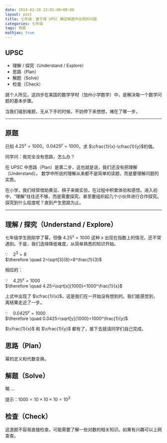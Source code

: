 ```yaml
---
date: 2014-02-28 23:01:00+00:00
layout: post
title: 七年级：善于用 UPSC 确定解题中出现的问题
categories: 七年级
tags: 例题
mathjax: true
---
```


## UPSC

* 理解 / 探究（Understand / Explore）
* 思路（Plan）
* 解题（Solve）
* 检查（Check）

就个人所见，这四步在美国的数学学材（加州小学数学）中，是解决每一个数学问题的基本步骤。

当我们碰到难题，无从下手的时候，不妨停下来想想，堵在了哪一步。

----

## 原题

已知 $4.25^x=1000$，$0.0425^y=1000$，求 $\cfrac{1}{x}-\cfrac{1}{y}$的值。

同学问：我完全没有思路，怎么办？

在 UPSC 中思路（Plan）是第二步，这也就是说，我们还没有把理解（Understand）。
数学中所说的理解从来都不是简单的读题，而是要理解问题的实质。

在小学，我们经常借助黄豆、棋子来做实验，在过程中积累体验和感悟。进入初中，“理解”往往还不够，而是需要探究，甚至要组织起几个小伙伴进行合作探究。探究到什么程度呢？直到产生思路为止。

----

## 理解 / 探究（Understand / Explore）

七年级学生刚刚学了幂，但像 $4.25^x=1000$ 这种 x 出现在指数上的情况，还不常遇到。于是，我们选择降低难度，从简单熟悉的知识开始。

$\because \quad 2^3=8$  
$\therefore \quad 2=\sqrt[3]{8}=8^\frac{1}{3}$

相应的：

$\because \quad 4.25^x=1000$  
$\therefore \quad 4.25=\sqrt[x]{1000}=1000^\frac{1}{x}$

上式中出现了 $\cfrac{1}{x}$，这是我们在一开始没有想到的。我们能感觉到，离结果走近了一步。

$\because \quad 0.0425^y=1000$  
$\therefore \quad 0.0425=\sqrt[y]{1000}=1000^\frac{1}{y}$

$\cfrac{1}{x}$ 和 $\cfrac{1}{y}$ 都有了，接下去就请同学们自己完成。

## 思路（Plan）

幂的定义和代数变换。

## 解题（Solve）

略 ...

提示：$1000=10\times 10\times 10=10^3$

## 检查（Check）

这道题不容易直接检查。可能需要了解一些对数的相关知识。如果有兴趣可以上网查查。
